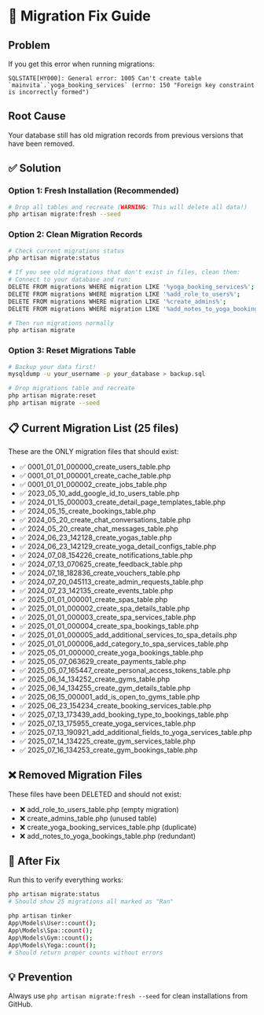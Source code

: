 # 🚨 Migration Fix Guide

## Problem
If you get this error when running migrations:
```
SQLSTATE[HY000]: General error: 1005 Can't create table `mainvita`.`yoga_booking_services` (errno: 150 "Foreign key constraint is incorrectly formed")
```

## Root Cause
Your database still has old migration records from previous versions that have been removed.

## ✅ Solution

### Option 1: Fresh Installation (Recommended)
```bash
# Drop all tables and recreate (WARNING: This will delete all data!)
php artisan migrate:fresh --seed
```

### Option 2: Clean Migration Records
```bash
# Check current migrations status
php artisan migrate:status

# If you see old migrations that don't exist in files, clean them:
# Connect to your database and run:
DELETE FROM migrations WHERE migration LIKE '%yoga_booking_services%';
DELETE FROM migrations WHERE migration LIKE '%add_role_to_users%';
DELETE FROM migrations WHERE migration LIKE '%create_admins%';
DELETE FROM migrations WHERE migration LIKE '%add_notes_to_yoga_bookings%';

# Then run migrations normally
php artisan migrate
```

### Option 3: Reset Migrations Table
```bash
# Backup your data first!
mysqldump -u your_username -p your_database > backup.sql

# Drop migrations table and recreate
php artisan migrate:reset
php artisan migrate --seed
```

## 📋 Current Migration List (25 files)
These are the ONLY migration files that should exist:

- ✅ 0001_01_01_000000_create_users_table.php
- ✅ 0001_01_01_000001_create_cache_table.php  
- ✅ 0001_01_01_000002_create_jobs_table.php
- ✅ 2023_05_10_add_google_id_to_users_table.php
- ✅ 2024_01_15_000003_create_detail_page_templates_table.php
- ✅ 2024_05_15_create_bookings_table.php
- ✅ 2024_05_20_create_chat_conversations_table.php
- ✅ 2024_05_20_create_chat_messages_table.php
- ✅ 2024_06_23_142128_create_yogas_table.php
- ✅ 2024_06_23_142129_create_yoga_detail_configs_table.php
- ✅ 2024_07_08_154226_create_notifications_table.php
- ✅ 2024_07_13_070625_create_feedback_table.php
- ✅ 2024_07_18_182836_create_vouchers_table.php
- ✅ 2024_07_20_045113_create_admin_requests_table.php
- ✅ 2024_07_23_142135_create_events_table.php
- ✅ 2025_01_01_000001_create_spas_table.php
- ✅ 2025_01_01_000002_create_spa_details_table.php
- ✅ 2025_01_01_000003_create_spa_services_table.php
- ✅ 2025_01_01_000004_create_spa_bookings_table.php
- ✅ 2025_01_01_000005_add_additional_services_to_spa_details.php
- ✅ 2025_01_01_000006_add_category_to_spa_services_table.php
- ✅ 2025_05_01_000000_create_yoga_bookings_table.php
- ✅ 2025_05_07_063629_create_payments_table.php
- ✅ 2025_05_07_165447_create_personal_access_tokens_table.php
- ✅ 2025_06_14_134252_create_gyms_table.php
- ✅ 2025_06_14_134255_create_gym_details_table.php
- ✅ 2025_06_15_000001_add_is_open_to_gyms_table.php
- ✅ 2025_06_23_154234_create_booking_services_table.php
- ✅ 2025_07_13_173439_add_booking_type_to_bookings_table.php
- ✅ 2025_07_13_175955_create_yoga_services_table.php
- ✅ 2025_07_13_190921_add_additional_fields_to_yoga_services_table.php
- ✅ 2025_07_14_134225_create_gym_services_table.php
- ✅ 2025_07_16_134253_create_gym_bookings_table.php

## ❌ Removed Migration Files
These files have been DELETED and should not exist:
- ❌ add_role_to_users_table.php (empty migration)
- ❌ create_admins_table.php (unused table)  
- ❌ create_yoga_booking_services_table.php (duplicate)
- ❌ add_notes_to_yoga_bookings_table.php (redundant)

## 🎯 After Fix
Run this to verify everything works:
```bash
php artisan migrate:status
# Should show 25 migrations all marked as "Ran"

php artisan tinker
App\Models\User::count();
App\Models\Spa::count(); 
App\Models\Gym::count();
App\Models\Yoga::count();
# Should return proper counts without errors
```

## 💡 Prevention
Always use `php artisan migrate:fresh --seed` for clean installations from GitHub.
